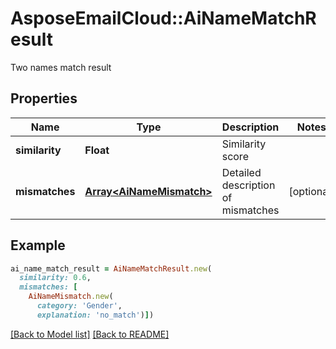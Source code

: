 # AsposeEmailCloud::AiNameMatchResult

Two names match result             

## Properties
Name | Type | Description | Notes
---- | ---- | ----------- | -----
**similarity** |**Float** | Similarity score              | 
**mismatches** |[**Array&lt;AiNameMismatch&gt;**](AiNameMismatch.md) | Detailed description of mismatches              | [optional] 


## Example
```ruby
ai_name_match_result = AiNameMatchResult.new(
  similarity: 0.6,
  mismatches: [
    AiNameMismatch.new(
      category: 'Gender',
      explanation: 'no_match')])
```


[[Back to Model list]](Models.md) [[Back to README]](README.md)

